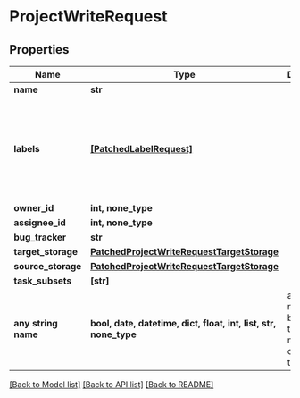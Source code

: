 # ProjectWriteRequest


## Properties
Name | Type | Description | Notes
------------ | ------------- | ------------- | -------------
**name** | **str** |  | 
**labels** | [**[PatchedLabelRequest]**](PatchedLabelRequest.md) |  | [optional]  if omitted the server will use the default value of []
**owner_id** | **int, none_type** |  | [optional] 
**assignee_id** | **int, none_type** |  | [optional] 
**bug_tracker** | **str** |  | [optional] 
**target_storage** | [**PatchedProjectWriteRequestTargetStorage**](PatchedProjectWriteRequestTargetStorage.md) |  | [optional] 
**source_storage** | [**PatchedProjectWriteRequestTargetStorage**](PatchedProjectWriteRequestTargetStorage.md) |  | [optional] 
**task_subsets** | **[str]** |  | [optional] 
**any string name** | **bool, date, datetime, dict, float, int, list, str, none_type** | any string name can be used but the value must be the correct type | [optional]

[[Back to Model list]](../README.md#documentation-for-models) [[Back to API list]](../README.md#documentation-for-api-endpoints) [[Back to README]](../README.md)


